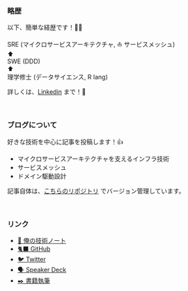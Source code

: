 ### 略歴

以下、簡単な経歴です！🙇🏻‍

SRE (マイクロサービスアーキテクチャ, ⛵️ サービスメッシュ)<br>
⬆︎<br>
SWE (DDD)<br>
⬆︎<br>
理学修士 (データサイエンス, R lang)

詳しくは、[Linkedin](https://www.linkedin.com/in/h-hasegawa/) まで！🤝

<br>

### ブログについて

好きな技術を中心に記事を投稿します！👍

- マイクロサービスアーキテクチャを支えるインフラ技術
- サービスメッシュ
- ドメイン駆動設計

記事自体は、[こちらのリポジトリ](https://github.com/hiroki-it/hatenablog) でバージョン管理しています。

<br>

### リンク

- [📝 俺の技術ノート](https://hiroki-it.github.io/tech-notebook/)
- [🐈‍⬛ GitHub](https://github.com/hiroki-it)
- [🐦 Twitter](https://twitter.com/Hiroki__IT)
- [🗣️ Speaker Deck](https://speakerdeck.com/hiroki_hasegawa)
- [✒️ 書籍執筆](https://www.amazon.co.jp/stores/author/B0DTK474CL/about)

<br>
